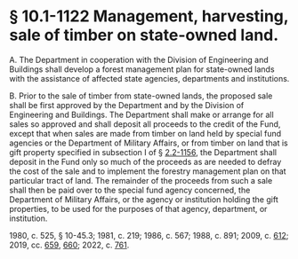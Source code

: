 # § 10.1-1122 Management, harvesting, sale of timber on state-owned land.

<p>A. The Department in cooperation with the Division of Engineering and Buildings shall develop a forest management plan for state-owned lands with the assistance of affected state agencies, departments and institutions.</p><p>B. Prior to the sale of timber from state-owned lands, the proposed sale shall be first approved by the Department and by the Division of Engineering and Buildings. The Department shall make or arrange for all sales so approved and shall deposit all proceeds to the credit of the Fund, except that when sales are made from timber on land held by special fund agencies or the Department of Military Affairs, or from timber on land that is gift property specified in subsection I of § <a href='/vacode/2.2-1156/'>2.2-1156</a>, the Department shall deposit in the Fund only so much of the proceeds as are needed to defray the cost of the sale and to implement the forestry management plan on that particular tract of land. The remainder of the proceeds from such a sale shall then be paid over to the special fund agency concerned, the Department of Military Affairs, or the agency or institution holding the gift properties, to be used for the purposes of that agency, department, or institution.</p><p>1980, c. 525, § 10-45.3; 1981, c. 219; 1986, c. 567; 1988, c. 891; 2009, c. <a href='http://lis.virginia.gov/cgi-bin/legp604.exe?091+ful+CHAP0612'>612</a>; 2019, cc. <a href='http://lis.virginia.gov/cgi-bin/legp604.exe?191+ful+CHAP0659'>659</a>, <a href='http://lis.virginia.gov/cgi-bin/legp604.exe?191+ful+CHAP0660'>660</a>; 2022, c. <a href='http://lis.virginia.gov/cgi-bin/legp604.exe?221+ful+CHAP0761'>761</a>.</p>